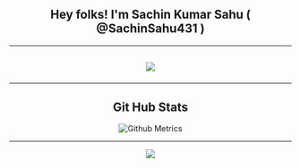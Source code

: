
<!-- <img src="https://github.com/SachinSahu431/SachinSahu431/blob/assets/Hi.gif"width="2px">  -->
<h2 align="center"> <b>Hey folks! I'm Sachin Kumar Sahu ( @SachinSahu431 )</b>  </h2>
<hr>

<!---<p align="center">
<img align="center" src="https://komarev.com/ghpvc/?username=SachinSahu431&color=blue&label=PROFILE+VIEWS" link="https://github.com/SachinSahu431"> <img align="center" src="https://img.shields.io/github/followers/SachinSahu431?label=Follow&style=social" link="https://github.com/SachinSahu431"> <img align="center" src="https://img.shields.io/github/stars/SachinSahu431?style=social" link="https://github.com/SachinSahu431">
</p>
--->
<!--- 
<img align="right" height="250" width="375" alt="" src="" />
![](https://komarev.com/ghpvc/?username=SachinSahu431&color=blue&label=PROFILE+VIEWS)
[![GitHub followers](https://img.shields.io/github/followers/SachinSahu431?label=Follow&style=social)](https://github.com/SachinSahu431/?tab=follow)
![GitHub User's stars](https://img.shields.io/github/stars/SachinSahu431?style=social)
![](https://komarev.com/ghpvc/?username=SachinSahu431&color=blue&label=PROFILE+VIEWS)
- 👋 Hi, I’m SACHIN KUMAR SAHU  ( @SachinSahu431 )
- 🚀 I find technology very interesting!
- 🌱 I’m currently learning Django.
- ⚡ I’m looking to collaborate on any interesting project.
SachinSahu431/SachinSahu431 is a ✨ special ✨ repository because its `README.md` (this file) appears on your GitHub profile.
You can click the Preview link to take a look at your changes.
- 📫 How to reach me ? Coming soon...👀
--->



<h2 align="center">
<img align="center" src="https://github-readme-stats.vercel.app/api?username=SachinSahu431&show_icons=true&theme=radical&count_private=true" link="https://github.com/SachinSahu431">
<hr> </h2>

<center>
<h2 align="center">Git Hub Stats</h2>
<p align="center"><img src="https://metrics.lecoq.io/SachinSahu431" alt="Github Metrics"></p>
</center>

<hr> 

<p align="center">
<!--- 
    <img src="https://forthebadge.com/images/badges/made-with-c-plus-plus.svg" link="https://github.com/SachinSahu431">
<img src="https://forthebadge.com/images/badges/powered-by-coffee.svg" link="https://github.com/SachinSahu431"> 
 --->
<img src="https://forthebadge.com/images/badges/powered-by-black-magic.svg" link="https://github.com/SachinSahu431">
</p>
